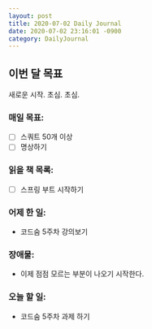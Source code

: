 ```yaml
---
layout: post
title: 2020-07-02 Daily Journal
date: 2020-07-02 23:16:01 -0900
category: DailyJournal
---
```


## 이번 달 목표
새로운 시작. 초심. 초심.

### 매일 목표:
- [ ] 스쿼트 50개 이상
- [ ] 명상하기

### 읽을 책 목록:
- [ ] 스프링 부트 시작하기

### 어제 한 일:
* 코드숨 5주차 강의보기

### 장애물:
* 이제 점점 모르는 부분이 나오기 시작한다.

### 오늘 할 일:
* 코드숨 5주차 과제 하기